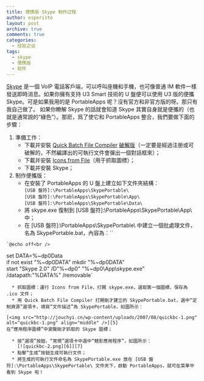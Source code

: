 ```yaml
---
title: 便携版 Skype 制作过程
author: esperisto
layout: post
archive: true
comments: true
categories:
  - 经验之谈
tags:
  - skype
  - 便携版
  - 软件
---
```

[Skype][1] 是一個 VoIP 電話客戶端，可以呼叫座機和手機，也可像普通 IM 軟件一樣發送即時消息。如果你擁有支持 U3 Smart 技術的 U 盤便可以使用 U3 版的便攜 Skype。可是如果我用的是 PortableApps 呢？沒有官方和非官方版的呀。那只有我自己做了。 如果你瞭解 Skype 的話就會知道 Skype 其實自身就是便攜的（也就是通常說的“綠色”）。那麽，爲了使它和 PortableApps 整合，我們要做下面的步驟：

  1. 準備工作： 
      * 下載并安裝 [Quick Batch File Compiler][2] [破解版][3]（一定要是經過注册或可破解的，不然編譯出的可執行文件會彈出一個對話框來）；
      * 下載并安裝 [Icons from File][4]（用于抓取圖標）；
      * 下載并安裝 Skype；
  2. 制作便攜版： 
      * 在安裝了 PortableApps 的 U 盤上建立如下文件夾結構：  
        `[USB 盤符]:\PortableApps\SkypePortable\`  
        `[USB 盤符]:\PortableApps\SkypePortable\App\`  
        `[USB 盤符]:\PortableApps\SkypePortable\Data\`
      * 將 skype.exe 復制到 [USB 盤符]:\PortableApps\SkypePortable\App\ 中；
      * 在 [USB 盤符]:\PortableApps\SkypePortable\ 中建立一個批處理文件，名為 SkypePortable.bat，內容為：``
    
    `@echo off<br />
set DATA=%~dp0Data<br />
if not exist "%~dp0DATA" mkdir "%~dp0DATA"<br />
start "Skype 2.0" /D"%~dp0" "%~dp0\App\skype.exe" /datapath:"%DATA%" /removable`
    
      * 抓取圖標：運行 Icons from File，打開 skype.exe，選取第一個圖標，保存為 .ico 文件；
      * 用 Quick Batch File Compiler 打開剛才建立的 SkypePortable.bat，選中“定制資源”選項卡，填寫“文件描述”為 SkypePortable，如圖所示：
    
    [<img src="http://jouchyi.cn/wp-content/uploads/2007/08/quickbc-1.png" alt="quickbc-1.png" align="middle" />][5]  
    在“應用程序圖標”中瀏覽剛才抓取的 Skype 圖標；
    
      * 按“選項”按鈕，“常規”選項卡中選中“魅影應用程序”，如圖所示：  
        [![quickbc-2.png][6]][7]
      * 點擊“生成”按鈕生成可執行文件；
      * 將生成的可執行文件命名為 SkypePortable.exe 放在 [USB 盤符]:\PortableApps\SkypePortable\ 文件夾下，啟動 PortableApps，就可在菜單中看到 Skype 啦！

 [1]: http://www.skype.com
 [2]: http://www.abyssmedia.com/quickbfc/ "訪問軟件主頁"
 [3]: http://www.downxia.com/downinfo/2716.html "進入下載頁面"
 [4]: http://www.vlsoftware.net/exico/ "訪問軟件主頁"
 [5]: http://jouchyi.cn/wp-content/uploads/2007/08/quickbc-1.png "quickbc-1.png"
 [6]: http://jouchyi.cn/wp-content/uploads/2007/08/quickbc-2.png
 [7]: http://jouchyi.cn/wp-content/uploads/2007/08/quickbc-2.png "quickbc-2.png"